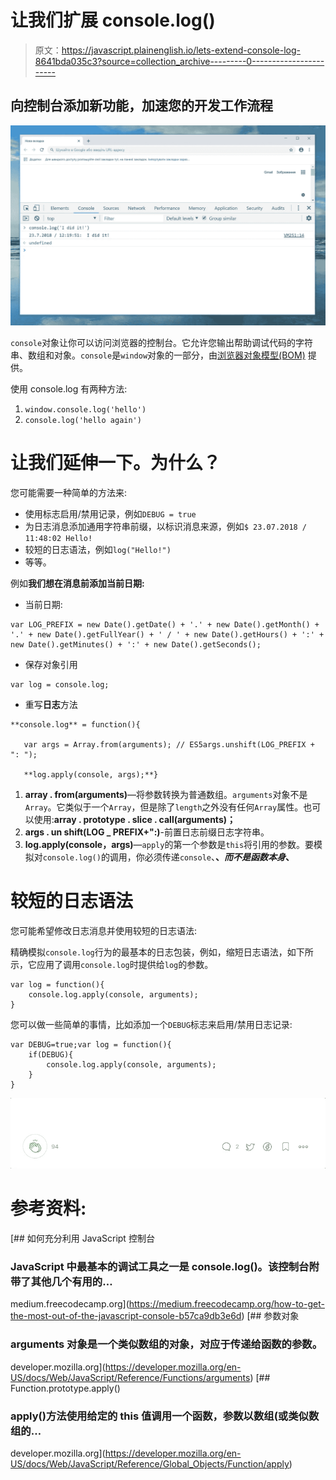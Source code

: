 # 让我们扩展 console.log()

> 原文：<https://javascript.plainenglish.io/lets-extend-console-log-8641bda035c3?source=collection_archive---------0----------------------->

## 向控制台添加新功能，加速您的开发工作流程

![](img/b5f5a42d685734090fc87a58f6b95bce.png)

`console`对象让你可以访问浏览器的控制台。它允许您输出帮助调试代码的字符串、数组和对象。`console`是`window`对象的一部分，由[浏览器对象模型(BOM)](https://www.w3schools.com/js/js_window.asp) 提供。

使用 console.log 有两种方法:

1.  `window.console.log('hello')`
2.  `console.log('hello again')`

# 让我们延伸一下。为什么？

您可能需要一种简单的方法来:

*   使用标志启用/禁用记录，例如`DEBUG = true`
*   为日志消息添加通用字符串前缀，以标识消息来源，例如`$ 23.07.2018 / 11:48:02 Hello!`
*   较短的日志语法，例如`log("Hello!")`
*   等等。

例如**我们想在消息前添加当前日期:**

*   当前日期:

```
var LOG_PREFIX = new Date().getDate() + '.' + new Date().getMonth() + '.' + new Date().getFullYear() + ' / ' + new Date().getHours() + ':' + new Date().getMinutes() + ':' + new Date().getSeconds();
```

*   保存对象引用

```
var log = console.log;
```

*   重写**日志**方法

```
**console.log** = function(){     

   var args = Array.from(arguments); // ES5args.unshift(LOG_PREFIX + ": ");

   **log.apply(console, args);**}
```

1.  **array . from(arguments)**—将参数转换为普通数组。`arguments`对象不是`Array`。它类似于一个`Array`，但是除了`length`之外没有任何`Array`属性。也可以使用:**array . prototype . slice . call(arguments)；**
2.  **args . un shift(LOG _ PREFIX+":)**-前置日志前缀日志字符串。
3.  **log.apply(console，args)**—`apply`的第一个参数是`this`将引用的参数。要模拟对`console.log()`的调用，你必须传递`console`、**、*而不是函数本身*、**

# 较短的日志语法

您可能希望修改日志消息并使用较短的日志语法:

精确模拟`console.log`行为的最基本的日志包装，例如，缩短日志语法，如下所示，它应用了调用`console.log`时提供给`log`的参数。

```
var log = function(){
    console.log.apply(console, arguments);
}
```

您可以做一些简单的事情，比如添加一个`DEBUG`标志来启用/禁用日志记录:

```
var DEBUG=true;var log = function(){
    if(DEBUG){
        console.log.apply(console, arguments);
    }
}
```

![](img/9d9154a4566ec3f663b7350d8b0fac28.png)

# 参考资料:

[](https://medium.freecodecamp.org/how-to-get-the-most-out-of-the-javascript-console-b57ca9db3e6d) [## 如何充分利用 JavaScript 控制台

### JavaScript 中最基本的调试工具之一是 console.log()。该控制台附带了其他几个有用的…

medium.freecodecamp.org](https://medium.freecodecamp.org/how-to-get-the-most-out-of-the-javascript-console-b57ca9db3e6d) [](https://developer.mozilla.org/en-US/docs/Web/JavaScript/Reference/Functions/arguments) [## 参数对象

### arguments 对象是一个类似数组的对象，对应于传递给函数的参数。

developer.mozilla.org](https://developer.mozilla.org/en-US/docs/Web/JavaScript/Reference/Functions/arguments) [](https://developer.mozilla.org/en-US/docs/Web/JavaScript/Reference/Global_Objects/Function/apply) [## Function.prototype.apply()

### apply()方法使用给定的 this 值调用一个函数，参数以数组(或类似数组的…

developer.mozilla.org](https://developer.mozilla.org/en-US/docs/Web/JavaScript/Reference/Global_Objects/Function/apply)